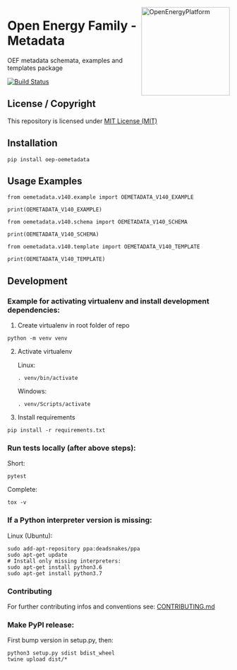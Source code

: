 ﻿<a href="http://oep.iks.cs.ovgu.de/"><img align="right" width="200" height="200" src="https://avatars2.githubusercontent.com/u/37101913?s=400&u=9b593cfdb6048a05ea6e72d333169a65e7c922be&v=4" alt="OpenEnergyPlatform"></a>

# Open Energy Family - Metadata

OEF metadata schemata, examples and templates package

[![Build Status](https://travis-ci.org/OpenEnergyPlatform/oemetadata.svg?branch=develop)](https://travis-ci.org/OpenEnergyPlatform/oemetadata)

## License / Copyright

This repository is licensed under [MIT License (MIT)](https://spdx.org/licenses/MIT.html)

## Installation

`pip install oep-oemetadata`

## Usage Examples

```
from oemetadata.v140.example import OEMETADATA_V140_EXAMPLE

print(OEMETADATA_V140_EXAMPLE)
```

```
from oemetadata.v140.schema import OEMETADATA_V140_SCHEMA

print(OEMETADATA_V140_SCHEMA)
```

```
from oemetadata.v140.template import OEMETADATA_V140_TEMPLATE

print(OEMETADATA_V140_TEMPLATE)
```

## Development

### Example for activating virtualenv and install development dependencies:

1. Create virtualenv in root folder of repo

`python -m venv venv`

2. Activate virtualenv

    Linux:

    `. venv/bin/activate`

    Windows:

    `. venv/Scripts/activate`

3. Install requirements

`pip install -r requirements.txt`

### Run tests locally (after above steps):

Short:

`pytest`

Complete:

`tox -v`

### If a Python interpreter version is missing:

Linux (Ubuntu):

```
sudo add-apt-repository ppa:deadsnakes/ppa
sudo apt-get update
# Install only missing interpreters:
sudo apt-get install python3.6
sudo apt-get install python3.7
```

### Contributing

For further contributing infos and conventions see: [CONTRIBUTING.md](./CONTRIBUTING.md)

### Make PyPI release:

First bump version in setup.py, then:

```
python3 setup.py sdist bdist_wheel
twine upload dist/*
```
